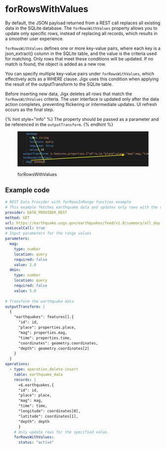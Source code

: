 # forRowsWithValues

By default, the JSON payload returned from a REST call replaces all existing data in the SQLite database. The `forRowsWithValues` property allows you to update only specific rows, instead of replacing all records, which results in a smoother user experience.

`forRowsWithValues` defines one or more key-value pairs, where each key is a json\_extract() column in the SQLite table, and the value is the criteria used for matching. Only rows that meet these conditions will be updated. If no match is found, the object is added as a new row.

You can specify multiple key-value pairs under `forRowsWithValues`, which effectively acts as a WHERE clause. Jigx uses this condition when applying the result of the outputTransform to the SQLite table.

Before inserting new data, Jigx deletes all rows that match the `forRowsWithValues` criteria. The user interface is updated only after the data action completes, preventing flickering or intermediate updates. UI refresh occurs as the final step.

{% hint style="info" %}
The property should be passed as a parameter and be referenced in the `outputTransform`.
{% endhint %}

<figure><img src="../../../../../.gitbook/assets/REST-forRowsValue.png" alt="forRowsWithValues" width="563"><figcaption><p>forRowsWithValues</p></figcaption></figure>

## Example code

```yaml
# REST Data Provider with forRowsInRange function example
# This example fetches earthquake data and updates only rows with the value active.
provider: DATA_PROVIDER_REST
method: GET
url: https://earthquake.usgs.gov/earthquakes/feed/v1.0/summary/all_day.geojson
useLocalCall: true      
# Input parameters for the range values
parameters:
  mag:
    type: number
    location: query
    required: false
    value: 2.0
  dmin:  
    type: number
    location: query
    required: false
    value: 5.0

# Transform the earthquake data
outputTransform: |
  {
    "earthquakes": features[].{
      "id": id,
      "place": properties.place,
      "mag": properties.mag,
      "time": properties.time,
      "coordinates": geometry.coordinates,
      "depth": geometry.coordinates[2]
    }
  }
operations:
  - type: operation.delete-insert
    table: earthquake_data
    records: |
      =$.earthquakes.{
      "id": id,
      "place": place,
      "mag": mag,
      "time": time,
      "longitude": coordinates[0],
      "latitude": coordinates[1],
      "depth": depth
      } 
    # Only update rows for the specified value.
    forRowsWithValues:
      status: "active"
```
